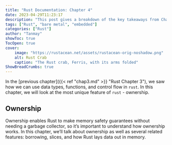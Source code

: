 ```yaml
---
title: "Rust Documentation: Chapter 4"
date: 2023-04-29T11:23:17
description: "This post gives a breakdown of the key takeaways from Chapter 4 of the Rust Documentation"
tags: ["Rust", "bare metal", "embedded"]
categories: ["Rust"]
author: "Tanmay"
showToc: true
TocOpen: true
cover:
    image: "https://rustacean.net/assets/rustacean-orig-noshadow.png"
    alt: Rust Crab
    caption: "The Rust crab, Ferris, with its arms folded"
ShowBreadCrumbs: true
---
```


In the [previous chapter]({{< ref "chap3.md" >}} "Rust Chapter 3"), we saw how we can use data types, functions,
and control flow in `rust`. In this chapter, we will look at the most unique feature of `rust` - ownership.

## Ownership

Ownership enables Rust to make memory safety guarantees without needing a garbage collector, so it’s important 
to understand how ownership works. In this chapter, we’ll talk about ownership as well as several related 
features: borrowing, slices, and how Rust lays data out in memory.